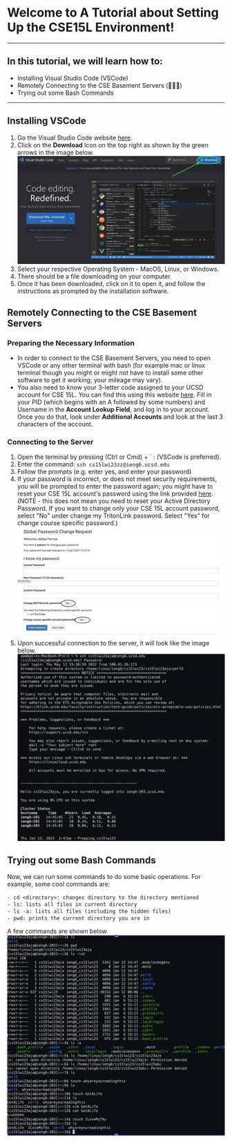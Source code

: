 # Welcome to A Tutorial about Setting Up the CSE15L Environment!

---

## In this tutorial, we will learn how to: 
* Installing Visual Studio Code (VSCode)
* Remotely Connecting to the CSE Basement Servers (🤯🤯🤯)
* Trying out some Bash Commands 

---

## Installing VSCode
1. Go the Visual Studio Code website [here](https://code.visualstudio.com/).
2. Click on the **Download** Icon on the top right as shown by the green arrows in the image below.
![Image](vscode-website.jpg)
3. Select your respective Operating System - MacOS, Linux, or Windows.
4. There should be a file downloading on your computer. 
5. Once it has been downloaded, click on it to open it, and follow the instructions as prompted by the installation software.

## Remotely Connecting to the CSE Basement Servers
### Preparing the Necessary Information
- In order to connect to the CSE Basement Servers, you need to open VSCode or any other terminal with bash (for example mac or linux terminal though you might or might not have to install some other software to get it working; your mileage may vary).
- You also need to know your 3-letter code assigned to your UCSD account for CSE 15L. You can find this using this website [here](https://sdacs.ucsd.edu/~icc/index.php). Fill in your PID (which begins with an A followed by some numbers) and Username in the **Account Lookup Field**, and log in to your account. Once you do that, look under **Additional Accounts** and look at the last 3 characters of the account.
### Connecting to the Server
1. Open the terminal by pressing (Ctrl or Cmd) + ` : (VSCode is preferred).
2. Enter the command: `ssh cs15lwi23zz@ieng6.ucsd.edu`
3. Follow the prompts (e.g. enter yes, and enter your password)
4. If your password is incorrect, or does not meet security requirements, you will be prompted to enter the password again; you might have to reset your CSE 15L account's password using the link provided [here](https://sdacs.ucsd.edu/~icc/password.php). (NOTE - this does not mean you need to reset your Active Directory Password. If you want to change only your CSE 15L account password, select "No" under change my TritonLink password. Select "Yes" for change course specific password.)
![Change these Fields As Required (explained above)](change-password.jpg)
5. Upon successful connection to the server, it will look like the image below.
![Change these Fields As Required (explained above)](successful-connection.jpg)

## Trying out some Bash Commands
Now, we can run some commands to do some basic operations.
For example, some cool commands are: 
```
- cd <directory>: changes directory to the directory mentioned
- ls: lists all files in current directory
- ls -a: lists all files (including the hidden files)
- pwd: prints the current directory you are in
```
A few commands are shown below.
![Commands](commands.jpg)
